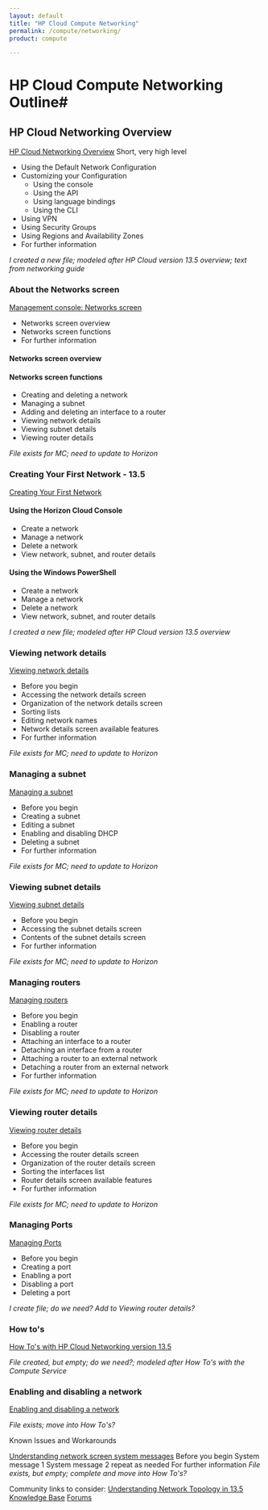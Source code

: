 ```yaml
---
layout: default
title: "HP Cloud Compute Networking"
permalink: /compute/networking/
product: compute

---
```

# HP Cloud Compute Networking Outline#


## HP Cloud Networking Overview ##
[HP Cloud Networking Overview](/compute/networks/) 
Short, very high level

* Using the Default Network Configuration
* Customizing your Configuration
	* Using the console
	* Using the API
	* Using language bindings
	* Using the CLI
* Using VPN
* Using Security Groups
* Using Regions and Availability Zones
* For further information

*I created a new file; modeled after HP Cloud version 13.5 overview; text from networking guide*


### About the Networks screen ###

[Management console: Networks screen](/mc/compute/networks/)

- Networks screen overview
- Networks screen functions
- For further information

#### Networks screen overview ####

#### Networks screen functions ####

- Creating and deleting a network
- Managing a subnet
- Adding and deleting an interface to a router
- Viewing network details
- Viewing subnet details
- Viewing router details

*File exists for MC; need to update to Horizon*

### Creating Your First Network - 13.5 ###

[Creating Your First Network](/compute/network/first-networks/)

#### Using the Horizon Cloud Console ####

* Create a network
* Manage a network
* Delete a network
* View network, subnet, and router details

#### Using the Windows PowerShell ####

* Create a network
* Manage a network
* Delete a network
* View network, subnet, and router details

*I created a new file; modeled after HP Cloud version 13.5 overview*

### Viewing network details ###

[Viewing network details](/mc/compute/networks/mc.compute.networks.sys-messages)

- Before you begin
- Accessing the network details screen
- Organization of the network details screen
- Sorting lists
- Editing network names
- Network details screen available features
- For further information

*File exists for MC; need to update to Horizon*

### Managing a subnet ###

[Managing a subnet](/mc/compute/networks/manage-subnet)

- Before you begin
- Creating a subnet
- Editing a subnet
- Enabling and disabling DHCP
- Deleting a subnet
- For further information

*File exists for MC; need to update to Horizon*

### Viewing subnet details ###

[Viewing subnet details](/mc/compute/networks/mc.compute.networks.view-subnet)

- Before you begin
- Accessing the subnet details screen
- Contents of the subnet details screen
- For further information

*File exists for MC; need to update to Horizon*

### Managing routers ###

[Managing routers](/mc/compute/networks/mc.compute.networks.manage-routers.md)

- Before you begin
- Enabling a router
- Disabling a router
- Attaching an interface to a router
- Detaching an interface from a router
- Attaching a router to an external network
- Detaching a router from an external network
- For further information

*File exists for MC; need to update to Horizon*

### Viewing router details ###

[Viewing router details](/mc/compute/networks/mc.compute.networks.view-router)

- Before you begin
- Accessing the router details screen
- Organization of the router details screen
- Sorting the interfaces list
- Router details screen available features
- For further information

*File exists for MC; need to update to Horizon*

### Managing Ports ###

[Managing Ports](/mc/compute/networks/manage-ports/)

- Before you begin
- Creating a port
- Enabling a port
- Disabling a port
- Deleting a port    

*I create file; do we need? Add to Viewing router details?*

### How to's ###

[How To's with HP Cloud Networking version 13.5](/compute/networks/howto/)


*File created, but empty; do we need?; modeled after How To's with the Compute Service* 


### Enabling and disabling a network ###

[Enabling and disabling a network](/mc/compute/networks/enable-network.md)

*File exists; move into How To's?* 
	

Known Issues and Workarounds

[Understanding network screen system messages](/compute/networks/sys-messages)
    Before you begin
    System message 1
    System message 2
    repeat as needed
    For further information
*File exists, but empty; complete and move into How To's?*	

Community links to consider:
[Understanding Network Topology in 13.5](https://community.hpcloud.com/article/understanding-network-topology-135)
[Knowledge Base](https://community.hpcloud.com/search/knowledge/network)
[Forums](https://community.hpcloud.com/search/forum/network)